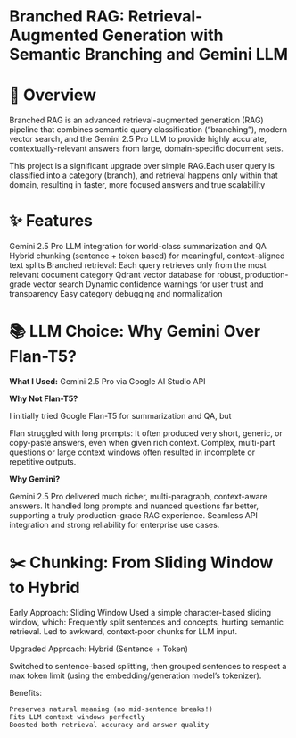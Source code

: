 # Branched RAG: Retrieval-Augmented Generation with Semantic Branching and Gemini LLM
# 🚀 Overview
Branched RAG is an advanced retrieval-augmented generation (RAG) pipeline that combines semantic query classification (“branching”), modern vector search, and the Gemini 2.5 Pro LLM to provide highly accurate, contextually-relevant answers from large, domain-specific document sets.

This project is a significant upgrade over simple RAG.Each user query is classified into a category (branch), and retrieval happens only within that domain, resulting in faster, more focused answers and true scalability

# ✨ Features
  Gemini 2.5 Pro LLM integration for world-class summarization and QA
  Hybrid chunking (sentence + token based) for meaningful, context-aligned text splits
  Branched retrieval: Each query retrieves only from the most relevant document category
  Qdrant vector database for robust, production-grade vector search
  Dynamic confidence warnings for user trust and transparency
  Easy category debugging and normalization

# 📚 LLM Choice: Why Gemini Over Flan-T5?
**What I Used:** Gemini 2.5 Pro via Google AI Studio API

**Why Not Flan-T5?**
  
  I initially tried Google Flan-T5 for summarization and QA, but 
  
  Flan struggled with long prompts: It often produced very short, generic, or copy-paste answers, even when given rich context. 
  Complex, multi-part questions or large context windows often resulted in incomplete or repetitive outputs.

**Why Gemini?**

  Gemini 2.5 Pro delivered much richer, multi-paragraph, context-aware answers.
  It handled long prompts and nuanced questions far better, supporting a truly production-grade RAG experience.
  Seamless API integration and strong reliability for enterprise use cases.

# ✂️ Chunking: From Sliding Window to Hybrid
Early Approach: Sliding Window
  Used a simple character-based sliding window, which:
    Frequently split sentences and concepts, hurting semantic retrieval.
    Led to awkward, context-poor chunks for LLM input.

Upgraded Approach: Hybrid (Sentence + Token)

  Switched to sentence-based splitting, then grouped sentences to respect a max token limit (using the embedding/generation model’s tokenizer).

  Benefits:

    Preserves natural meaning (no mid-sentence breaks!)
    Fits LLM context windows perfectly
    Boosted both retrieval accuracy and answer quality
